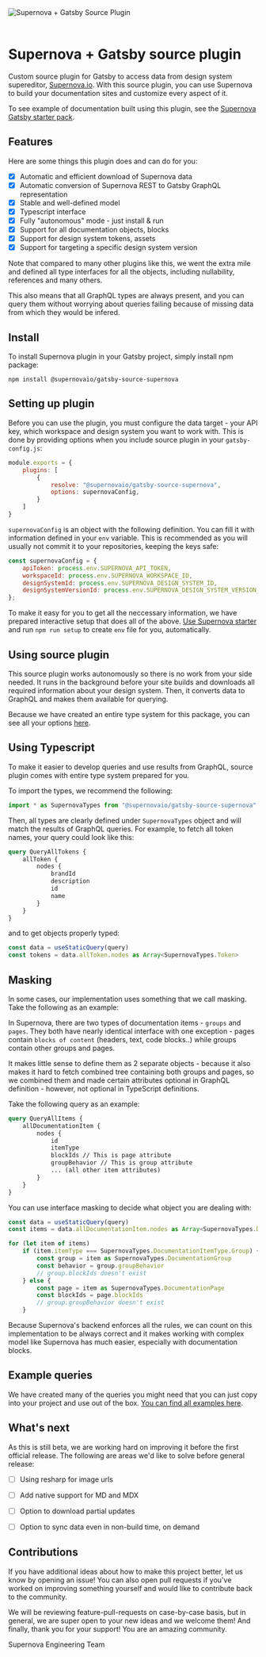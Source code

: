 <img src="https://github.com/Supernova-Studio/gastby-source-supernova/blob/main/readme-icon.png?raw=true" alt="Supernova + Gatsby Source Plugin" style="max-width:100%; margin-bottom: 20px;" />

# Supernova + Gatsby source plugin

Custom source plugin for Gatsby to access data from design system supereditor, [Supernova.io](https://supernova.io). With this source plugin, you can use Supernova to build your documentation sites and customize every aspect of it.

To see example of documentation built using this plugin, see the [Supernova Gatsby starter pack](https://github.com/Supernova-Studio/gatsby-documentation-site).

## Features

Here are some things this plugin does and can do for you:

- [x] Automatic and efficient download of Supernova data
- [x] Automatic conversion of Supernova REST to Gatsby GraphQL representation
- [x] Stable and well-defined model
- [x] Typescript interface
- [x] Fully "autonomous" mode - just install & run
- [x] Support for all documentation objects, blocks
- [x] Support for design system tokens, assets
- [x] Support for targeting a specific design system version

Note that compared to many other plugins like this, we went the extra mile and defined all type interfaces for all the objects, including nullability, references and many others. 

This also means that all GraphQL types are always present, and you can query them without worrying about queries failing because of missing data from which they would be infered.

## Install

To install Supernova plugin in your Gatsby project, simply install npm package:

```shell
npm install @supernovaio/gatsby-source-supernova
```

## Setting up plugin

Before you can use the plugin, you must configure the data target - your API key, which workspace and design system you want to work with. This is done by providing options when you include source plugin in your `gatsby-config.js`:

```javascript
module.exports = {
    plugins: [
        {
            resolve: "@supernovaio/gatsby-source-supernova",
            options: supernovaConfig,
        }
    ]
}
```

`supernovaConfig` is an object with the following definition. You can fill it with information defined in your `env` variable. This is recommended as you will usually not commit it to your repositories, keeping the keys safe:

```javascript
const supernovaConfig = {
    apiToken: process.env.SUPERNOVA_API_TOKEN,
    workspaceId: process.env.SUPERNOVA_WORKSPACE_ID,
    designSystemId: process.env.SUPERNOVA_DESIGN_SYSTEM_ID,
    designSystemVersionId: process.env.SUPERNOVA_DESIGN_SYSTEM_VERSION_ID
};
```

To make it easy for you to get all the neccessary information, we have prepared interactive setup that does all of the above. [Use Supernova starter](https://github.com/Supernova-Studio/gatsby-documentation-site) and run `npm run setup` to create `env` file for you, automatically.

## Using source plugin 

This source plugin works autonomously so there is no work from your side needed. It runs in the background before your site builds and downloads all required information about your design system. Then, it converts data to GraphQL and makes them available for querying.

Because we have created an entire type system for this package, you can see all your options [here](https://github.com/Supernova-Studio/gastby-source-supernova/blob/main/src/gatsby-gql-types.graphql).

## Using Typescript

To make it easier to develop queries and use results from GraphQL, source plugin comes with entire type system prepared for you. 

To import the types, we recommend the following:

```typescript
import * as SupernovaTypes from "@supernovaio/gatsby-source-supernova"
```

Then, all types are clearly defined under `SupernovaTypes` object and will match the results of GraphQL queries. For example, to fetch all token names, your query could look like this:

```graphql
query QueryAllTokens {
    allToken {
        nodes {
            brandId
            description
            id
            name
        }
    }
}
```

and to get objects properly typed:

```typescript
const data = useStaticQuery(query)
const tokens = data.allToken.nodes as Array<SupernovaTypes.Token>
```

## Masking

In some cases, our implementation uses something that we call masking. Take the following as an example:

In Supernova, there are two types of documentation items - `groups` and `pages`. They both have nearly identical interface with one exception - pages contain `blocks of content` (headers, text, code blocks..) while groups contain other groups and pages. 

It makes little sense to define them as 2 separate objects - because it also makes it hard to fetch combined tree containing both groups and pages, so we combined them and made certain attributes optional in GraphQL definition - however, not optional in TypeScript definitions.

Take the following query as an example:

```graphql
query QueryAllItems {
    allDocumentationItem {
        nodes {
            id
            itemType
            blockIds // This is page attribute
            groupBehavior // This is group attribute
            ... (all other item attributes)
        }
    }
}
```

You can use interface masking to decide what object you are dealing with:

```typescript
const data = useStaticQuery(query)
const items = data.allDocumentationItem.nodes as Array<SupernovaTypes.DocumentationItem>

for (let item of items)
    if (item.itemType === SupernovaTypes.DocumentationItemType.Group) {
        const group = item as SupernovaTypes.DocumentationGroup
        const behavior = group.groupBehavior
        // group.blockIds doesn't exist
    } else {
        const page = item as SupernovaTypes.DocumentationPage
        const blockIds = page.blockIds
        // group.groupBehavior doesn't exist
    }
```

Because Supernova's backend enforces all the rules, we can count on this implementation to be always correct and it makes working with complex model like Supernova has much easier, especially with documentation blocks.


## Example queries

We have created many of the queries you might need that you can just copy into your project and use out of the box. [You can find all examples here](https://github.com/Supernova-Studio/gatsby-documentation-site/tree/main/src/model/queries).


## What's next

As this is still beta, we are working hard on improving it before the first official release. The following are areas we'd like to solve before general release:

- [ ] Using resharp for image urls 
- [ ] Add native support for MD and MDX
- [ ] Option to download partial updates
- [ ] Option to sync data even in non-build time, on demand


## Contributions

If you have additional ideas about how to make this project better, let us know by opening an issue! You can also open pull requests if you've worked on improving something yourself and would like to contribute back to the community. 

We will be reviewing feature-pull-requests on case-by-case basis, but in general, we are super open to your new ideas and we welcome them! And finally, thank you for your support! You are an amazing community.

Supernova Engineering Team